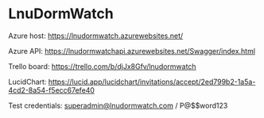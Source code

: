 # LnuDormWatch
Azure host: https://lnudormwatch.azurewebsites.net/

Azure API: https://lnudormwatchapi.azurewebsites.net/Swagger/index.html

Trello board: https://trello.com/b/djJx8Gfv/lnudormwatch

LucidChart: https://lucid.app/lucidchart/invitations/accept/2ed799b2-1a5a-4cd2-8a54-f5ecc67efe40

Test credentials:
superadmin@lnudormwatch.com / P@$$word123
